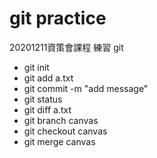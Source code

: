 # git practice

20201211資策會課程
練習 git

- git init
- git add a.txt
- git commit -m "add message"
- git status
- git diff a.txt
- git branch canvas
- git checkout canvas
- git merge canvas